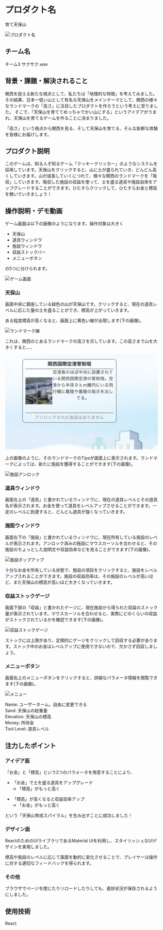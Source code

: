 # プロダクト名

<!-- プロダクト名・イメージ画像を差し変えてください -->

育て天保山

![プロダクト名](/2025_3/img/README/プロダクト名.png)

## チーム名

<!-- チームIDとチーム名を入力してください -->
チーム3 サクサク.wav


## 背景・課題・解決されること

<!-- テーマ「関西をいい感じに」に対して、考案するプロダクトがどういった(Why)背景から思いついたのか、どのよう(What)な課題があり、どのよう(How)に解決するのかを入力してください -->
関西を捉える新たな視点として、私たちは「地理的な特徴」を考えてみました。
その結果、日本一低い山として有名な天保山をメインテーマとして、関西の様々なランドマークの「高さ」に注目したプロダクトを作ろうという考えに至りました。
そこで、「天保山を育ててめっちゃでかい山にする」というアイデアがうまれ、天保山を育てるゲームを作ることに決まりました。

「高さ」という視点から関西を見る、そして天保山を育てる、そんな新鮮な体験を皆様にお届けします。

## プロダクト説明

<!-- 開発したプロダクトの説明を入力してください -->
このゲームは、知る人ぞ知るゲーム「クッキークリッカー」のようなシステムを採用しています。天保山をクリックすると、山に土が盛られていき、どんどん高くしていきます。山が成長していくにつれて、様々な関西のランドマークを「吸収」していきます。吸収した施設の収益を使って、土を盛る道具や施設自体をアップグレードすることができます。ひたすらクリックして、ひたすらお金と標高を稼いでいきましょう！

## 操作説明・デモ動画

<!-- 開発したプロダクトの操作説明について入力してください。また、操作説明デモ動画があれば、埋め込みやリンクを記載してください -->

ゲーム画面は以下の画像のようになります。操作対象は大きく

- 天保山
- 道具ウィンドウ
- 施設ウィンドウ
- 収益ストックバー
- メニューボタン

の5つに分けられます。

![ゲーム画面](/2025_3/img/README/ゲーム画面.png)

### 天保山

画面中央に鎮座している緑色の山が天保山です。クリックすると、現在の道具レベルに応じた量の土を盛ることができ、標高が上がっていきます。

ある程度標高が高くなると、画面上に黄色い線が出現します(下の画像)。

![ランドマーク線](/2025_3/img/README/ランドマーク線.png)

これは、関西のとあるランドマークの高さを示しています。この高さまで山を大きくすると、、、

![Tips](/2025_3/img/README/Tips.png)

上の画像のように、そのランドマークのTipsが画面上に表示されます。ランドマークによっては、新たに施設を獲得することができます(下の画像)。

![施設アンロック](/2025_3/img/README/施設アンロック.png)

### 道具ウィンドウ

画面左上の「道具」と書かれているウィンドウに、現在の道具レベルとその道具名が表示されます。お金を使って道具をレベルアップさせることができます。一定のレベルに到達すると、どんどん道具が強くなっていきます。

### 施設ウィンドウ

画面左下の「施設」と書かれているウィンドウに、現在所有している施設のレベルが表示されます。アンロック済みの施設にマウスカーソルを合わせると、その施設のちょっとした説明文や収益効率などを見ることができます(下の画像)。

![施設ポップアップ](/2025_3/img/README/施設ポップアップ.png)

十分なお金を所有している状態で、施設の項目をクリックすると、施設をレベルアップされることができます。施設の収益効率は、その施設のレベルが高いほど、また天保山の標高が高いほど大きくなっていきます。

### 収益ストックゲージ

画面下部の「収益」と書かれたゲージに、現在施設から得られた収益のストック量が表示されています。マウスカーソルを合わせると、実際にどのくらいの収益がストックされているかを確認できます(下の画像)。

![収益ストックゲージ](/2025_3/img/README/収益ストックゲージ.png)

ストックには上限があり、定期的にゲージをクリックして回収する必要があります。ストック中のお金はレベルアップに使用できないので、欠かさず回収しましょう。

### メニューボタン

画面右上のメニューボタンをクリックすると、詳細なパラメータ情報を閲覧できます(下の画像)。

![メニュー](/2025_3/img/README/メニュー.png)

Name: ユーザーネーム。自由に変更できる  
Sand: 天保山の総重量  
Elevation: 天保山の標高  
Money: 所持金  
Tool Level: 道具レベル

## 注力したポイント

<!-- 開発したプロダクトの中で、特に注力して作成した箇所・ポイントについて入力してください -->
### アイデア面

「お金」と「標高」という2つのパラメータを用意することにより、

- 「お金」で土を盛る道具をアップグレード  
→ 「標高」がもっと高く

- 「標高」が高くなると収益効率アップ  
→ 「お金」がもっと高く

という「天保山育成スパイラル」を生み出すことに成功しました！

### デザイン面

ReactのためのUIライブラリであるMaterial UIを利用し、スタイリッシュなUIデザインを実現しました。

標高や施設のレベルに応じて画面を動的に変化させることで、プレイヤーは操作に対する適切なフィードバックを得られます。

### その他

ブラウザでページを閉じたりリロードしたりしても、進捗状況が保存されるようにしました。

## 使用技術

<!-- 使用技術を入力してください -->
React

<!--
markdownの記法はこちらを参照してください！
https://docs.github.com/ja/get-started/writing-on-github/getting-started-with-writing-and-formatting-on-github/basic-writing-and-formatting-syntax
-->
